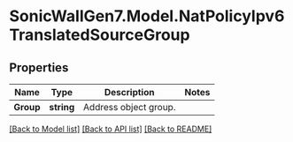 # SonicWallGen7.Model.NatPolicyIpv6TranslatedSourceGroup

## Properties

Name | Type | Description | Notes
------------ | ------------- | ------------- | -------------
**Group** | **string** | Address object group. | 

[[Back to Model list]](../README.md#documentation-for-models) [[Back to API list]](../README.md#documentation-for-api-endpoints) [[Back to README]](../README.md)

